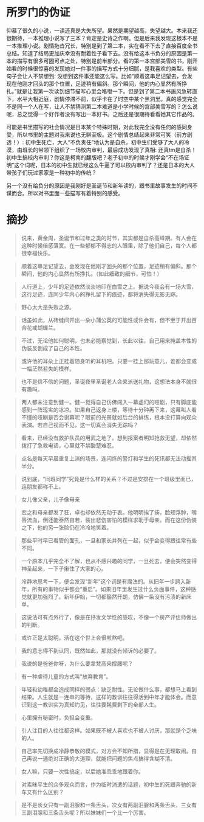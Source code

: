 # 所罗门的伪证

仰慕了很久的小说，一读还真是大失所望。果然是期望越高，失望越大。本来我还很期待，一本推理小说写了三本？肯定是史诗之作啊。但是后来我发现这根本不是一本推理小说。剧情拖沓冗长，特别是到了第二本，实在看不下去了直接百度全书总结。知道了结局更加庆幸没有耐着性子看下去。没有给这本书负分的原因是第一本的描写有很多可圈可点之处，特别是前半部分。看的第一本宫部美雪的书，刚开始看的时候很惊喜的发现她对一件事的描写方式十分细腻，是我喜欢的类型。有些句子会让人不禁想到: 没想到这件事还能这么写。比如“顺着这串足记望去，会发现在他刚才回头的那个位置，足迹稍有偏斜。那个瞬间，他的内心显然有所挣扎。”就是让我第一次读到细节描写心里会咯噔一下。但是到了第二本书画风急转直下，水平大相近庭，剧情停滞不前，似乎卡在了时空中某个黑洞里。真的感觉完全不是同一个人在写，让人不禁猜测第二本难道是小学时候的宫部美雪写的？怎么说呢，总之觉得一个好作者没有写出一本好书。之后还是很期待看看她其它作品的。

可能是书里描写的社会情况是日本某个特殊时期，对此我完全没有任何的感同身受，所以书里的主题对我来说也无聊至极。这个剧情总结起来非常可笑（前方剧透！）: 初中生死亡，大人“不负责任”地认为是自杀，初中生们受够了大人的冷漠，由班长的带领下组织了一场校内审判，最后成功发现了真相: 还真tm是自杀！初中生搞校内审判？你这是柯南的翻版吧？老子初中的时候才刚学会“不在场证明”这个词呢，日本的初中生就已经这么牛逼了可以校内审判了？还是日本的大人带孩子们玩过家家是一种初中的传统？

另一个没有给负分的原因是我刚好是圣诞节和新年读的，跟书里故事发生的时间不谋而合。所以对书里面一些描写有着特别的感受。

# 摘抄 

> 说来，黄金周，圣诞节和过年之类的时节，其实都是自杀高峰期。有人会在这种时候倍感落寞。在一些郁郁不得志的人眼里，除了他们自己，每个人都很幸福快乐。

> 顺着这串足记望去，会发现在他刚才回头的那个位置，足迹稍有偏斜。那个瞬间，他的内心显然有所挣扎。（如此细致的细节，可怕！）

> 人行道上，少年的足迹依然淡淡地印在白雪之上。据说今夜会有一场大雪，这行足迹，连同少年内心的挣扎留下的痕迹，都将消失得无影无踪。

> 野心太大是失败之源。

> 话虽如此，从砖缝间开出一朵小蒲公英的可能性或许会有，但不至于开出百合花或蝴蝶兰。

> 不过，无论他如何聪明，也未必能察觉到，长此以往，自己用来掩盖本性的伪装反倒成了自己的本性。

> 或许他的耳朵上正挂着随身听的耳机吧。只要一挂上那玩意儿，谁都会变成一幅茫然若失的模样。

> 也不是信不信的问题，圣诞夜里圣诞老人会来派送礼物，这想法本身不就很有趣吗。

> 两人都未注意到健一。健一觉得自己仿佛闯入一幕虚幻的哑剧，只有脚底能感到一阵现实的冰凉。如果自己返身上楼，等待十分钟再下来，这幕叫人看不懂的哑剧是否会谢幕呢？眼前的光景就如后台的排练，根本没打算向观众表演。若自己视而不见，这一切真会消失无踪吗？

> 看来，已经没有救护队员的用武之地了。想到报案者明知抢救无望，却依然拨打了急救电话，心里就不禁酸楚难忍。

> 点名是每天早晨重复上演的场景，连闪烁的警灯和学生的死讯都无法动摇其半分。

> 说到底，“同班同学”究竟是什么样的关系？不过是安排在一个班级里而已，连朋友都称不上。

> 女儿像父亲，儿子像母亲

> 宏之和母亲都发了狂，卓也却依然无动于衷。他明明挨了揍，脸颊浮肿，嘴唇流血，倒还能泰然自若，装出悲伤害怕的模样求助于母亲。而在这份伪装之下，他的另一张脸仍在冷冷地笑着。

> 那些平时早已看管的面孔，一旦和家长并列在一起，似乎会变得跟往常有些不同。

> 一个原本几乎完全不了解，也从不感兴趣的同学，一旦死去，便会突然变得神圣起来，一下子揪住了大家的心。

> 冷静地思考一下，便会发现“新年”这个词是有魔法的。从旧年一步跨入新年，所有的事物似乎都会“重启”。如果旧年里发生过什么负面事件，这种感觉就更加强烈了。新年伊始，一切都豁然开朗，仿佛一条没有污渍的新床单。

> 这说法可有点外行了，像是在抒发文学性的感叹，不像一个房产评估师做出的判断。

> 或许正是太聪明，活在这个世上会很煎熬吧。

> 我的意志得不到认同，既然如此，那就没有倾诉的必要了。

> 我说的是爸爸你呀，为什么要拿梵高来撑腰呢？

> 有一种虐待儿童的方式叫“放弃教育”。

> 年轻和幼稚都会造成同样的弱点：缺乏耐性。无论做什么事，都想马上看到结果。人生就是一连串的等待，这样的教训往往得活到中年才能体会。而意识到这一教训实为真知灼见，往往要耗费剩下的全部人生。

> 心里拥有秘密时，负担会变重。

> 引人注目的人往往都这样。如果既不被人喜欢也不被人讨厌，那就是个乏味的人。

> 自己率先切换成冷静恭敬的模式，对方会不知所措，显得是在无理取闹。自己再说一通绝对正确的大道理，就能把问题的焦点搞得含糊不清。

> 女人嘛，只要一次性搞定，以后她准乖乖地跟着你。

> 对素昧平生的众多观众而言，作为临时消遣的话题，初中生的死跟奔驰的新车又有什么区别？

> 是不是长女只有一副泪腺和一条舌头，次女有两副泪腺和两条舌头，三女有三副泪腺和三条舌头呢？所以妹妹们一个比一个厉害。